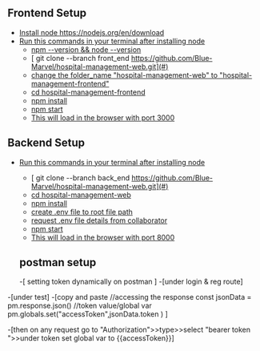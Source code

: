## Frontend Setup

- [Install node <https://nodejs.org/en/download>](#)
- [Run this commands in your terminal after installing node](#)
  - [<Check if node is properly intall> npm --version && node --version](#)
  - [<Clone the repositoy> git clone --branch front_end https://github.com/Blue-Marvel/hospital-management-web.git](#)
  - [change the folder_name "hospital-management-web" to "hospital-management-frontend"](#)
  - [<move to the cloned directory in your terminal> cd hospital-management-frontend](#)
  - [<Install node modules> npm install](#install-packages)
  - [npm start](#npm-start)
  - [This will load in the browser with port 3000](#)

## Backend Setup
- [Run this commands in your terminal after installing node](#)
  - [<Clone the repositoy> git clone --branch back_end https://github.com/Blue-Marvel/hospital-management-web.git](#)
  - [<move to the cloned directory in your terminal> cd hospital-management-web](#)
  - [<Install node modules> npm install](#install-packages)
  - [create .env file to root file path](#copy-.env-file)
  - [request .env file details from collaborator](#)
  - [npm start](#npm-start)
  - [This will load in the browser with port 8000](#)
 
  ## postman setup
  -[ setting token dynamically on postman  ]
  -[under login & reg route]

-[under test] 
-[copy and paste 
//accessing the response 
const jsonData = pm.response.json()
//token value/global var
pm.globals.set("accessToken",jsonData.token )
]



-[then on any request go to "Authorization">>type>>select "bearer token ">>under token set global var to {{accessToken}}]


